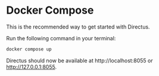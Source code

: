 # Docker Compose

This is the recommended way to get started with Directus. 

Run the following command in your terminal:

```sh
docker compose up
```

Directus should now be available at http://localhost:8055 or http://127.0.0.1:8055.
